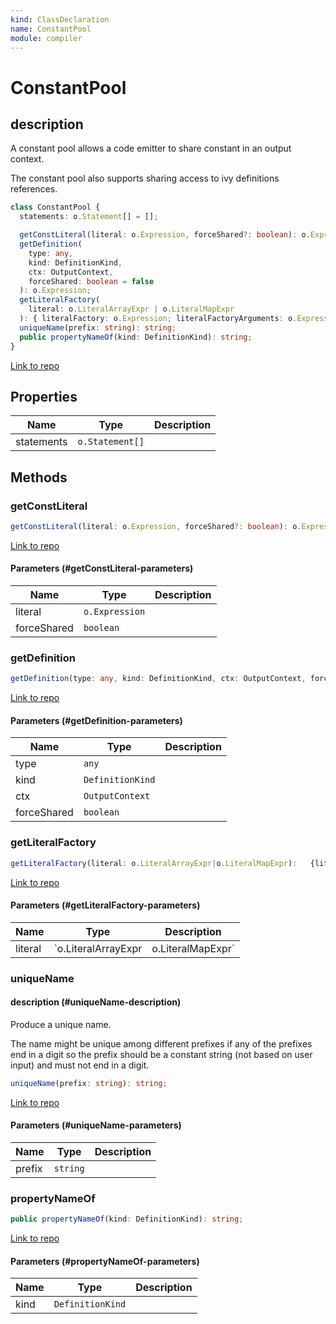 ```yaml
---
kind: ClassDeclaration
name: ConstantPool
module: compiler
---
```


# ConstantPool

## description

A constant pool allows a code emitter to share constant in an output context.

The constant pool also supports sharing access to ivy definitions references.

```ts
class ConstantPool {
  statements: o.Statement[] = [];

  getConstLiteral(literal: o.Expression, forceShared?: boolean): o.Expression;
  getDefinition(
    type: any,
    kind: DefinitionKind,
    ctx: OutputContext,
    forceShared: boolean = false
  ): o.Expression;
  getLiteralFactory(
    literal: o.LiteralArrayExpr | o.LiteralMapExpr
  ): { literalFactory: o.Expression; literalFactoryArguments: o.Expression[] };
  uniqueName(prefix: string): string;
  public propertyNameOf(kind: DefinitionKind): string;
}
```

[Link to repo](https://github.com/timdeschryver/angular/blob/master/packages/compiler/src/constant_pool.ts#L87-L241)

## Properties

| Name       | Type            | Description |
| ---------- | --------------- | ----------- |
| statements | `o.Statement[]` |             |

## Methods

### getConstLiteral

```ts
getConstLiteral(literal: o.Expression, forceShared?: boolean): o.Expression;
```

[Link to repo](https://github.com/timdeschryver/angular/blob/master/packages/compiler/src/constant_pool.ts#L98-L122)

#### Parameters (#getConstLiteral-parameters)

| Name        | Type           | Description |
| ----------- | -------------- | ----------- |
| literal     | `o.Expression` |             |
| forceShared | `boolean`      |             |

### getDefinition

```ts
getDefinition(type: any, kind: DefinitionKind, ctx: OutputContext, forceShared: boolean = false):   o.Expression;
```

[Link to repo](https://github.com/timdeschryver/angular/blob/master/packages/compiler/src/constant_pool.ts#L124-L143)

#### Parameters (#getDefinition-parameters)

| Name        | Type             | Description |
| ----------- | ---------------- | ----------- |
| type        | `any`            |             |
| kind        | `DefinitionKind` |             |
| ctx         | `OutputContext`  |             |
| forceShared | `boolean`        |             |

### getLiteralFactory

```ts
getLiteralFactory(literal: o.LiteralArrayExpr|o.LiteralMapExpr):   {literalFactory: o.Expression, literalFactoryArguments: o.Expression[]};
```

[Link to repo](https://github.com/timdeschryver/angular/blob/master/packages/compiler/src/constant_pool.ts#L145-L168)

#### Parameters (#getLiteralFactory-parameters)

| Name    | Type                | Description       |
| ------- | ------------------- | ----------------- |
| literal | `o.LiteralArrayExpr | o.LiteralMapExpr` |  |

### uniqueName

#### description (#uniqueName-description)

Produce a unique name.

The name might be unique among different prefixes if any of the prefixes end in
a digit so the prefix should be a constant string (not based on user input) and
must not end in a digit.

```ts
uniqueName(prefix: string): string;
```

[Link to repo](https://github.com/timdeschryver/angular/blob/master/packages/compiler/src/constant_pool.ts#L200-L202)

#### Parameters (#uniqueName-parameters)

| Name   | Type     | Description |
| ------ | -------- | ----------- |
| prefix | `string` |             |

### propertyNameOf

```ts
public propertyNameOf(kind: DefinitionKind): string;
```

[Link to repo](https://github.com/timdeschryver/angular/blob/master/packages/compiler/src/constant_pool.ts#L219-L232)

#### Parameters (#propertyNameOf-parameters)

| Name | Type             | Description |
| ---- | ---------------- | ----------- |
| kind | `DefinitionKind` |             |
